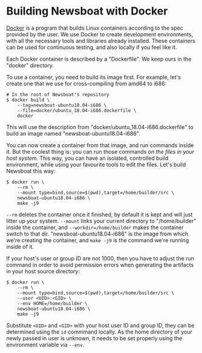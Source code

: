 Building Newsboat with Docker
=============================

[Docker](https://www.docker.com/) is a program that builds Linux containers
according to the spec provided by the user. We use Docker to create development
environments, with all the necessary tools and libraries already installed.
These containers can be used for continuous testing, and also locally if you
feel like it.

Each Docker container is described by a "Dockerfile". We keep ours in the
"docker" directory.

To use a container, you need to build its image first. For example, let's create
one that we use for cross-compiling from amd64 to i686:

    # In the root of Newsboat's repository
    $ docker build \
        --tag=newsboat-ubuntu18.04-i686 \
        --file=docker/ubuntu_18.04-i686.dockerfile \
        docker

This will use the description from "docker/ubuntu_18.04-i686.dockerfile" to
build an image named "newsboat-ubuntu18.04-i686".

You can now create a container from that image, and run commands inside it. But
the coolest thing is: you can run those commands *on the files in your host
system*. This way, you can have an isolated, controlled build environment, while
using your favourite tools to edit the files. Let's build Newsboat this way:

    $ docker run \
        --rm \
        --mount type=bind,source=$(pwd),target=/home/builder/src \
        newsboat-ubuntu18.04-i686 \
        make -j9

`--rm` deletes the container once it finished, by default it is kept and will
just litter up your system.
`--mount` links your current directory to "/home/builder" inside the container,
and `--workdir=/home/builder` makes the container switch to that dir.
"newsboat-ubuntu18.04-i686" is the image from which we're creating the
container, and `make -j9` is the command we're running inside of it.

If your host's user or group ID are not 1000, then you have to adjust the run
command in order to avoid permission errors when generating the artifacts in
your host source directory:

    $ docker run \
        --rm \
        --mount type=bind,source=$(pwd),target=/home/builder/src \
        --user <UID>:<GID> \
        --env HOME=/home/builder \
        newsboat-ubuntu18.04-i686 \
        make -j9

Substitute `<UID>` and `<GID>` with your host user ID and group ID, they can
be determined using the `id` commmand locally. As the home directory of your
newly passed in user is unknown, it needs to be set properly using the
environment variable via `--env`.
